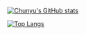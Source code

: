 [![Chunyu's GitHub stats](https://github-readme-stats.vercel.app/api?username=chunyuma&show_icons=true&theme=react)](https://github.com/chunyuma/github-readme-stats)

[![Top Langs](https://github-readme-stats.vercel.app/api/top-langs/?username=chunyuma&layout=compact&theme=react)](https://github.com/chunyuma/github-readme-stats)
